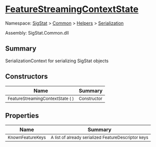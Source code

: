 # [FeatureStreamingContextState](./FeatureStreamingContextState.md)

Namespace: [SigStat]() > [Common](./../../README.md) > [Helpers](./../README.md) > [Serialization](./README.md)

Assembly: SigStat.Common.dll

## Summary
SerializationContext for serializing SigStat objects

## Constructors

| Name | Summary | 
| --- | --- | 
| <sub>FeatureStreamingContextState (  )</sub><div style="z-index: 1; position: absolute;"><img width=200 style="max-height:100%;max-width:100%;"/></div>| <sub>Constructor</sub>| <br>


## Properties

| Name | Summary | 
| --- | --- | 
| <sub>KnownFeatureKeys</sub><div style="z-index: 1; position: absolute;"><img width=200 style="max-height:100%;max-width:100%;"/></div>| <sub>A list of already serialized FeatureDescriptor keys</sub>| <br>


